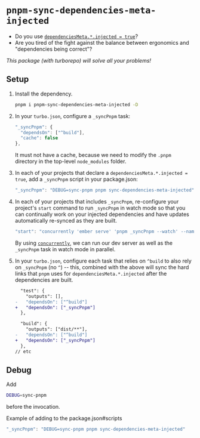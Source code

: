 # `pnpm-sync-dependencies-meta-injected`


- Do you use [`dependenciesMeta.*.injected = true`](https://pnpm.io/package_json#dependenciesmetainjected)?
- Are you tired of the fight against the balance between ergonomics and "dependencies being correct"?

_This package (with turborepo) will solve all your problems!_

## Setup

1. Install the dependency.

    ```bash
    pnpm i pnpm-sync-dependencies-meta-injected -D
    ```
2. In your `turbo.json`, configure a `_syncPnpm` task:
    ```js
    "_syncPnpm": {
      "dependsOn": ["^build"],
      "cache": false
    },
    ```
    It must not have a cache, because we need to modify the `.pnpm` directory in the top-level `node_modules` folder.
3. In each of your projects that declare a `dependenciesMeta.*.injected = true`, add a `_syncPnpm` script in your package.json:
    ```js
    "_syncPnpm": "DEBUG=sync-pnpm pnpm sync-dependencies-meta-injected"
    ```
4. In each of your projects that includes `_syncPnpm`, re-configure your project's `start` command to run `_syncPnpm` in watch mode so that you can continually work on your injected dependencies and have updates automatically re-synced as they are built.
    ```js
    "start": "concurrently 'ember serve' 'pnpm _syncPnpm --watch' --names 'tests serve,tests sync deps'",
    ```
    By using [`concurrently`](https://github.com/open-cli-tools/concurrently), we can run our dev server as well as the `_syncPnpm` task in watch mode in parallel.

5. In your `turbo.json`, configure each task that relies on `^build` to also rely on `_syncPnpm` (no `^`) -- this, combined with the above will sync the hard links that `pnpm` uses for `dependenciesMeta.*.injected` after the dependencies are built.
    ```diff
      "test": {
        "outputs": [],
    -   "dependsOn": ["^build"]
    +   "dependsOn": ["_syncPnpm"]
      },

      "build": {
        "outputs": ["dist/**"],
    -   "dependsOn": ["^build"]
    +   "dependsOn": ["_syncPnpm"]
      },
    // etc
    ```


## Debug

Add
```bash
DEBUG=sync-pnpm
```
before the invocation.

Example of adding to the package.json#scripts

```js
"_syncPnpm": "DEBUG=sync-pnpm pnpm sync-dependencies-meta-injected"
```
